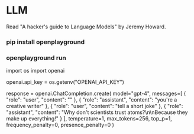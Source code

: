 # LLM
Read "A hacker's guide to Language Models" by Jeremy Howard.

### pip install openplayground
### openplayground run

import os
import openai

openai.api_key = os.getenv("OPENAI_API_KEY")

response = openai.ChatCompletion.create(
  model="gpt-4",
  messages=[
    {
      "role": "user",
      "content": ""
    },
    {
      "role": "assistant",
      "content": "you're a creative writer"
    },
    {
      "role": "user",
      "content": "tell a short joke"
    },
    {
      "role": "assistant",
      "content": "Why don't scientists trust atoms?\n\nBecause they make up everything!"
    }
  ],
  temperature=1,
  max_tokens=256,
  top_p=1,
  frequency_penalty=0,
  presence_penalty=0
)
